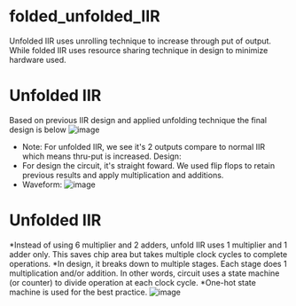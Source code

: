 # folded_unfolded_IIR
Unfolded IIR uses unrolling technique to increase through put of output. While folded IIR uses resource sharing technique in design to minimize hardware used.

# Unfolded IIR
Based on previous IIR design and applied unfolding technique the final design is below
![image](https://user-images.githubusercontent.com/57820377/144724129-0274cbd6-acb5-438b-ae8d-8adcce91d391.png)

* Note: For unfolded IIR, we see it's 2 outputs compare to normal IIR which means thru-put is increased.
Design:
* For design the circuit, it's straight foward. We used flip flops to retain previous results and apply multiplication and additions.
* Waveform:
![image](https://user-images.githubusercontent.com/57820377/144724509-3948bee2-0558-43ab-b871-37fb7c7f6603.png)

# Unfolded IIR
*Instead of using 6 multiplier and 2 adders, unfold IIR uses 1 multiplier and 1 adder only. This saves chip area but takes multiple clock cycles to complete operations.
*In design, it breaks down to multiple stages. Each stage does 1 multiplication and/or addition. In other words, circuit uses a state machine (or counter) to divide operation at each clock cycle.
*One-hot state machine is used for the best practice.
![image](https://user-images.githubusercontent.com/57820377/144724611-905d7a50-188a-4493-9943-802a9a02eed4.png)

